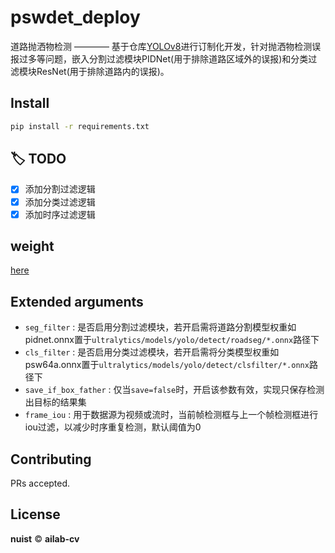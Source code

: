 # pswdet_deploy
道路抛洒物检测 ———— 基于仓库[YOLOv8](https://github.com/ultralytics/ultralytics)进行订制化开发，针对抛洒物检测误报过多等问题，嵌入分割过滤模块PIDNet(用于排除道路区域外的误报)和分类过滤模块ResNet(用于排除道路内的误报)。

## Install
```bash
pip install -r requirements.txt
```

## :label: TODO 
- [x] 添加分割过滤逻辑
- [x] 添加分类过滤逻辑
- [x] 添加时序过滤逻辑

## weight
[here](http://116.198.230.68:8090/archives/pswdet)

## Extended arguments
- ```seg_filter``` : 是否启用分割过滤模块，若开启需将道路分割模型权重如pidnet.onnx置于```ultralytics/models/yolo/detect/roadseg/*.onnx```路径下
- ```cls_filter``` : 是否启用分类过滤模块，若开启需将分类模型权重如psw64a.onnx置于```ultralytics/models/yolo/detect/clsfilter/*.onnx```路径下
- ```save_if_box_father``` : 仅当```save=false```时，开启该参数有效，实现只保存检测出目标的结果集
- ```frame_iou``` : 用于数据源为视频或流时，当前帧检测框与上一个帧检测框进行iou过滤，以减少时序重复检测，默认阈值为0 

## Contributing
PRs accepted.

## License
**nuist** © **ailab-cv**
